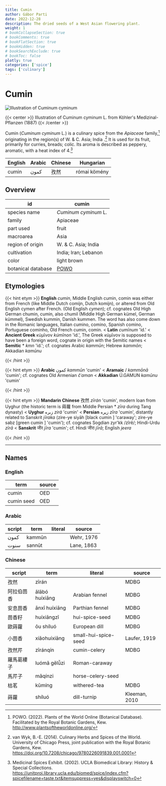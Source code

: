 ```yaml
---
title: Cumin
author: Gábor Parti
date: 2022-12-28
description: The dried seeds of a West Asian flowering plant.
weight: 1
# bookCollapseSection: true
# bookComments: true
# bookFlatSection: true
# bookHidden: true
# bookSearchExclude: true
# bookToc: false
plotly: true
categories: ['spice']
tags: ['culinary']
---
```


# Cumin

![Illustration of Cuminum cyminum](/images/kohler/cumin.png)

{{< center >}}
Illustration of Cuminum cyminum L. from Köhler's Medizinal-Pflanzen (1887)
{{< /center >}}

Cumin (*Cuminum cyminum* L.) is a culinary spice from the *Apiaceae* family,[^powo] originating in the region(s) of W. \& C. Asia; India .[^van_wyk_culinary_2014] It is used for its fruit, primarily for curries, breads; colic. Its aroma is described as peppery, aromatic, with a heat index of 4.[^ucla_medicinal_2002]

|English|Arabic|Chinese|  Hungarian |
|-------|------|-------|------------|
| cumin | كمون |   孜然  |római kömény|

## Overview

|        id        |                       cumin                       |
|------------------|---------------------------------------------------|
|   species name   |                *Cuminum cyminum* L.               |
|      family      |                      Apiaceae                     |
|     part used    |                       fruit                       |
|     macroarea    |                        Asia                       |
| region of origin |               W. \& C. Asia; India                |
|    cultivation   |                India; Iran; Lebanon               |
|       color      |                    light brown                    |
|botanical database|[POWO](https://powo.science.kew.org/taxon/840882-1)|

## Etymologies

{{< hint etym >}}
**English** *cumin*, Middle English cumin, comin was either from French (like Middle Dutch comijn, Dutch komijn), or altered from Old English cymen after French. (Old English *cymen*); cf. cognates Old High German chumin, cumin, also chumil (Middle High German kümel, German kümmel), Swedish kummin, Danish kummen. The word has also come down in the Romanic languages, Italian cumino, comino, Spanish comino, Portuguese cominho, Old French cumin, comin. < **Latin** *cumīnum* 'id.' < **Ancient Greek** κύμῑνον *kúmīnon* 'id.', The Greek κύμῑνον is supposed to have been a foreign word, cognate in origin with the Semitic names < **Semitic** * *kmn* 'id.'; cf. cognates Arabic *kammūn*; Hebrew *kammōn*; Akkadian *kamūnu*



{{< /hint >}}

{{< hint etym >}}
**Arabic** كمون *kammūn* 'cumin' < **Aramaic** / *kammōnā* 'cumin'; cf. cognates Old Armenian *čʿaman* < **Akkadian** Ú.GAMUN *kamūnu* 'cumin'



{{< /hint >}}

{{< hint etym >}}
**Mandarin Chinese** 孜然 *zī​rán* 'cumin', modern loan from Uyghur (the historic term is 蒔蘿 from Middle Persian * *zīra* during Tang dynasty) < **Uyghur** زىرە *zirä* 'cumin' < **Persian** زیره *zīra* 'cumin', distantly related to Sanskrit *jīraka* (zire-ye siyāh [black cumin ] 'caraway'; zire-ye sabz [green cumin ] 'cumin'); cf. cognates Sogdian zyr'kk /zîrê/; Hindi-Urdu *zīrā* < **Sanskrit** जीर *jīra* 'cumin'; cf. Hindi जीरा *jīrā*; English *jeera*



{{< /hint >}}

***

## Names

### English

|   term   |source|
|----------|------|
|   cumin  |  OED |
|cumin seed|  OED |

### Arabic

|script| term |literal|  source  |
|------|------|-------|----------|
| كمون |kammūn|       |Wehr, 1976|
| سنوت |sannūt|       |Lane, 1863|

### Chinese

|script|     term     |       literal      |    source   |
|------|--------------|--------------------|-------------|
|  孜然  |     zīrán    |                    |     MDBG    |
| 阿拉伯茴香|ālābó huíxiāng|   Arabian fennel   |     MDBG    |
| 安息茴香 | ānxī huíxiāng|   Parthian fennel  |     MDBG    |
|  茴香籽 |  huíxiāngzǐ  |   hui-spice-seed   |     MDBG    |
|  歐蒔蘿 |  ōu​ shí​luó |    European dill   |     MDBG    |
|  小茴香 | xiǎohuíxiāng |small-hui-spice-seed| Laufer, 1919|
|  孜然芹 |   zī​ránqín  |    cumin-celery    |     MDBG    |
| 羅馬葛縷子|luómǎ gě​lǚ​zi|    Roman-caraway   |             |
|  馬芹子 |    mǎqínzi   |  horse-celery-seed |             |
|  枯茗  |    kūmíng    |    withered-tea    |     MDBG    |
|  蒔蘿  |    shíluó    |     dill-turnip    |Kleeman, 2010|

[^powo]: POWO. (2022). Plants of the World Online (Botanical Database). Facilitated by the Royal Botanic Gardens, Kew. http://www.plantsoftheworldonline.org/
[^van_wyk_culinary_2014]: van Wyk, B.-E. (2014). Culinary Herbs and Spices of the World. University of Chicago Press, joint publication with the Royal Botanic Gardens, Kew. https://doi.org/10.7208/chicago/9780226091839.001.0001
[^ucla_medicinal_2002]: Medicinal Spices Exhibit. (2002). UCLA Biomedical Library: History & Special Collections. https://unitproj.library.ucla.edu/biomed/spice/index.cfm?spicefilename=taste.txt&itemsuppress=yes&displayswitch=0

